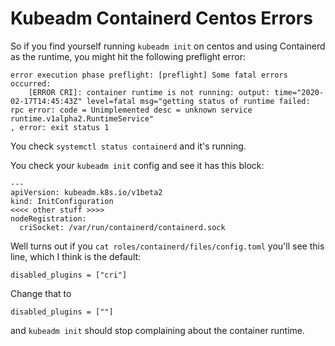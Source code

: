 # Kubeadm Containerd Centos Errors

So if you find yourself running `kubeadm init` on centos and using Containerd as the runtime, you might hit the following preflight error:

```
error execution phase preflight: [preflight] Some fatal errors occurred:
	[ERROR CRI]: container runtime is not running: output: time="2020-02-17T14:45:43Z" level=fatal msg="getting status of runtime failed: rpc error: code = Unimplemented desc = unknown service runtime.v1alpha2.RuntimeService"
, error: exit status 1
```

You check `systemctl status containerd` and it's running.

You check your `kubeadm init` config and see it has this block:

```
---
apiVersion: kubeadm.k8s.io/v1beta2
kind: InitConfiguration
<<<< other stuff >>>>
nodeRegistration:
  criSocket: /var/run/containerd/containerd.sock
```

Well turns out if you `cat roles/containerd/files/config.toml` you'll see this line, which I think is the default:

```
disabled_plugins = ["cri"]
```

Change that to
```
disabled_plugins = [""]
```
and `kubeadm init` should stop complaining about the container runtime.
